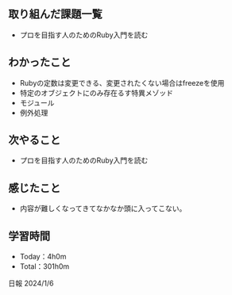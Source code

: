 ## 取り組んだ課題一覧
- プロを目指す人のためのRuby入門を読む

## わかったこと
- Rubyの定数は変更できる、変更されたくない場合はfreezeを使用
- 特定のオブジェクトにのみ存在るす特異メゾッド
- モジュール
- 例外処理

## 次やること
- プロを目指す人のためのRuby入門を読む

## 感じたこと
- 内容が難しくなってきてなかなか頭に入ってこない。

## 学習時間
- Today：4h0m
- Total：301h0m

日報 2024/1/6
